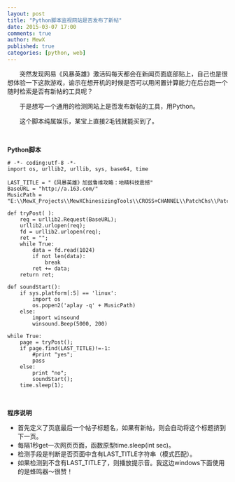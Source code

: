 ```yaml
---
layout: post
title: "Python脚本监视网站是否发布了新帖"
date: 2015-03-07 17:00
comments: true
author: MewX
published: true
categories: [python, web]
---
```


　　突然发现网易《风暴英雄》激活码每天都会在新闻页面底部贴上，自己也是很想体验一下这款游戏，谕示在想开机的时候是否可以用闲置计算能力在后台跑一个随时检索是否有新帖的工具呢？

　　于是想写一个通用的检测网站上是否发布新帖的工具，用Python。

　　这个脚本纯属娱乐，某宝上直接2毛钱就能买到了。

<br/>

**Python脚本**

<?prettify lang=python?>

    # -*- coding:utf-8 -*-
    import os, urllib2, urllib, sys, base64, time

    LAST_TITLE = "《风暴英雄》加兹鲁维攻略：地精科技震撼"
    BaseURL = "http://a.163.com/"
    MusicPath = "E:\\MewX_Projects\\MewXChinesizingTools\\CROSS+CHANNEL\\PatchChs\\PatchChs";

    def tryPost( ):
        req = urllib2.Request(BaseURL);
        urllib2.urlopen(req);
        fd = urllib2.urlopen(req);
        ret = "";
        while True:
            data = fd.read(1024)
            if not len(data):
                break
            ret += data;
        return ret;

    def soundStart():
        if sys.platform[:5] == 'linux':
            import os
            os.popen2('aplay -q' + MusicPath)
        else:
            import winsound
            winsound.Beep(5000, 200)

    while True:
        page = tryPost();
        if page.find(LAST_TITLE)!=-1:
            #print "yes";
            pass
        else:
            print "no";
            soundStart();
        time.sleep(1);

<br/>

**程序说明**

- 首先定义了页底最后一个帖子标题名，如果有新帖，则会自动将这个标题挤到下一页。
- 每隔1秒get一次网页页面，函数原型time.sleep(int sec)。
- 检测手段是判断是否页面中含有LAST_TITLE字符串（模式匹配）。
- 如果检测到不含有LAST_TITLE了，则播放提示音。我这边windows下面使用的是蜂鸣器～很赞！

<br/>
